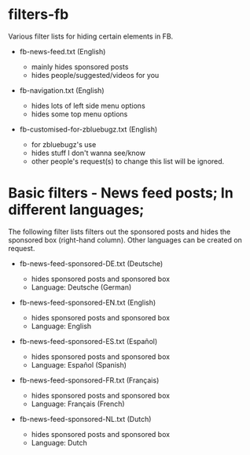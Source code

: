 # filters-fb

Various filter lists for hiding certain elements in FB.

- fb-news-feed.txt (English)
  - mainly hides sponsored posts
  - hides people/suggested/videos for you
  
- fb-navigation.txt (English)
  - hides lots of left side menu options
  - hides some top menu options
  
- fb-customised-for-zbluebugz.txt (English)
  - for zbluebugz's use
  - hides stuff I don't wanna see/know
  - other people's request(s) to change this list will be ignored.


# Basic filters - News feed posts; In different languages;
The following filter lists filters out the sponsored posts and hides the sponsored box (right-hand column).
Other languages can be created on request.

- fb-news-feed-sponsored-DE.txt (Deutsche)
  - hides sponsored posts and sponsored box
  - Language: Deutsche (German)
 
- fb-news-feed-sponsored-EN.txt (English)
  - hides sponsored posts and sponsored box
  - Language: English
   
- fb-news-feed-sponsored-ES.txt (Español)
  - hides sponsored posts and sponsored box
  - Language: Español (Spanish)
  
- fb-news-feed-sponsored-FR.txt (Français)
  - hides sponsored posts and sponsored box
  - Language: Français (French)
  
- fb-news-feed-sponsored-NL.txt (Dutch)
  - hides sponsored posts and sponsored box
  - Language: Dutch
